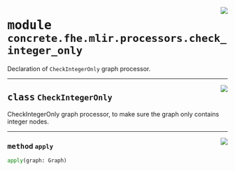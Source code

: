 <!-- markdownlint-disable -->

<a href="../../../compilers/concrete-compiler/compiler/lib/Bindings/Python/concrete/fhe/mlir/processors/check_integer_only.py#L0"><img align="right" style="float:right;" src="https://img.shields.io/badge/-source-cccccc?style=flat-square"></a>

# <kbd>module</kbd> `concrete.fhe.mlir.processors.check_integer_only`
Declaration of `CheckIntegerOnly` graph processor. 



---

<a href="../../../compilers/concrete-compiler/compiler/lib/Bindings/Python/concrete/fhe/mlir/processors/check_integer_only.py#L9"><img align="right" style="float:right;" src="https://img.shields.io/badge/-source-cccccc?style=flat-square"></a>

## <kbd>class</kbd> `CheckIntegerOnly`
CheckIntegerOnly graph processor, to make sure the graph only contains integer nodes. 




---

<a href="../../../compilers/concrete-compiler/compiler/lib/Bindings/Python/concrete/fhe/mlir/processors/check_integer_only.py#L14"><img align="right" style="float:right;" src="https://img.shields.io/badge/-source-cccccc?style=flat-square"></a>

### <kbd>method</kbd> `apply`

```python
apply(graph: Graph)
```






